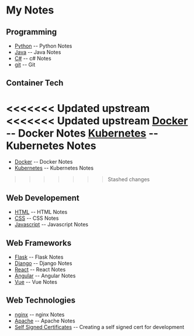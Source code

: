 My Notes
========

## Programming

* [Python](./Python.md) -- Python Notes
* [Java](./Java.md) -- Java Notes
* [C#](./C#.md) -- c# Notes
* [git](./git.md) -- Git

## Container Tech

<<<<<<< Updated upstream
<<<<<<< Updated upstream
[Docker](./Docker.md) -- Docker Notes
[Kubernetes](./Kubernetes.md) -- Kubernetes Notes
=======
* [Docker](./Docker.md) -- Docker Notes
* [Kubernetes](./Kubernetes.md) -- Kubernetes Notes
>>>>>>> Stashed changes

## Web Developement

* [HTML](./HTML.md) -- HTML Notes
* [CSS](./CSS.md) -- CSS Notes
* [Javascript](./Javascript.md) -- Javascript Notes

## Web Frameworks

* [Flask](./Flask.md) -- Flask Notes
* [Django](./Django.md) -- Django Notes
* [React](./React.md) -- React Notes
* [Angular](./Angular.md) -- Angular Notes
* [Vue](./Vue.md) -- Vue Notes

## Web Technologies

* [nginx](./nginx.md) -- nginx Notes
* [Apache](./apache.md) -- Apache Notes
* [Self Signed Certificates](./self_signed_cert.md) -- Creating a self signed cert for development
